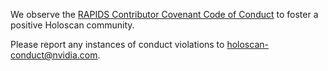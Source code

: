 We observe the [RAPIDS Contributor Covenant Code of Conduct](https://docs.rapids.ai/resources/conduct/)
to foster a positive Holoscan community.

Please report any instances of conduct violations to holoscan-conduct@nvidia.com.